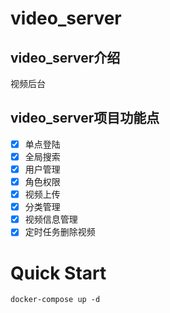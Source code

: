 # video_server

## video_server介绍
视频后台

## video_server项目功能点
- [x] 单点登陆
- [x] 全局搜索
- [x] 用户管理
- [x] 角色权限
- [x] 视频上传
- [x] 分类管理
- [x] 视频信息管理
- [x] 定时任务删除视频

# Quick Start
```shell
docker-compose up -d
```





